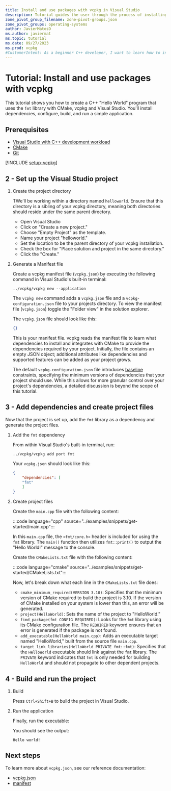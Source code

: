 ```yaml
---
title: Install and use packages with vcpkg in Visual Studio
description: Tutorial guides the user through the process of installing and using packages with vcpkg and Visual Studio.
zone_pivot_group_filename: zone-pivot-groups.json
zone_pivot_groups: operating-systems
author: JavierMatosD
ms.author: javiermat
ms.topic: tutorial
ms.date: 09/27/2023
ms.prod: vcpkg
#CustomerIntent: As a beginner C++ developer, I want to learn how to install and manage packages using vcpkg, so that I can easily set up and maintain C++ projects with necessary dependencies.
---
```


# Tutorial: Install and use packages with vcpkg

This tutorial shows you how to create a C++ "Hello World" program that uses the `fmt` library with CMake, vcpkg and Visual Studio. You'll install dependencies, configure, build, and run a simple application.

## Prerequisites

- [Visual Studio with C++ development workload](https://visualstudio.microsoft.com/downloads/)
- [CMake](https://cmake.org/download/)
- [Git](https://git-scm.com/downloads)

[!INCLUDE [setup-vcpkg](setup-vcpkg.md)]


## 2 - Set up the Visual Studio project

1. Create the project directory

    TWe'll be working within a directory named `helloworld`. Ensure that this directory is a sibling of your vcpkg directory, meaning both directories should reside under the same parent directory.
    
    * Open Visual Studio
    * Click on "Create a new project."
    * Choose "Empty Project" as the template.
    * Name your project "helloworld."
    * Set the location to be the parent directory of your vcpkg installation.
    * Check the box for "Place solution and project in the same directory."
    * Click the "Create."
  
2. Generate a Manifest file

    Create a vcpkg manifest file (`vcpkg.json`) by executing the following command in Visual Studio's built-in terminal:

    ```console
    ../vcpkg/vcpkg new --application
    ```

    The `vcpkg new` command adds a `vcpkg.json` file and a `vcpkg-configuration.json` file to your projects directory. To view the manifest file (`vcpkg.json`) toggle the "Folder view" in the solution explorer.

    The `vcpkg.json` file should look like this:

    ```json
    {}
    ```

    This is your manifest file. vcpkg reads the manifest file to learn what dependencies to install and integrates with CMake to provide the dependencies required by your project. Initially, the file contains an empty JSON object; additional attributes like dependencies and supported features can be added as your project grows.

    The default `vcpkg-configuration.json` file introduces [baseline](../reference/vcpkg-configuration-json.md#registry-baseline) constraints, specifying the minimum versions of dependencies that your project should use. While this allows for more granular control over your project's dependencies, a detailed discussion is beyond the scope of this tutorial.

## 3 - Add dependencies and create project files

Now that the project is set up, add the `fmt` library as a dependency and generate the project files.

1. Add the `fmt` dependency

    From within Visual Studio's built-in terminal, run:

    ```console
    ../vcpkg/vcpkg add port fmt
    ```

    Your `vcpkg.json` should look like this:

    ```json
    {
        "dependencies": [
        "fmt"
        ]
    }
    ```

2. Create project files

    Create the `main.cpp` file with the following content:

    :::code language="cpp" source="../examples/snippets/get-started/main.cpp":::

    In this `main.cpp` file, the `<fmt/core.h>` header is included for using the `fmt` library. The `main()` function then utilizes `fmt::print()` to output the "Hello World!" message to the console.

    Create the `CMakeLists.txt` file with the following content:

    :::code language="cmake" source="../examples/snippets/get-started/CMakeLists.txt":::

    Now, let's break down what each line in the `CMakeLists.txt` file does:

    - `cmake_minimum_required(VERSION 3.10)`: Specifies that the minimum version of CMake required to build the project is 3.10. If the version of CMake installed on your system is lower than this, an error will be generated.
    - `project(HelloWorld)`: Sets the name of the project to "HelloWorld."
    - `find_package(fmt CONFIG REQUIRED)`: Looks for the `fmt` library using its CMake configuration file. The `REQUIRED` keyword ensures that an error is generated if the package is not found.
    - `add_executable(HelloWorld main.cpp)`: Adds an executable target named "HelloWorld," built from the source file `main.cpp`.
    - `target_link_libraries(HelloWorld PRIVATE fmt::fmt)`: Specifies that the `HelloWorld` executable should link against the `fmt` library. The `PRIVATE` keyword indicates that `fmt` is only needed for building `HelloWorld` and should not propagate to other dependent projects.

## 4 - Build and run the project

1. Build
   
   Press `Ctrl+Shift+B` to build the project in Visual Studio.
   

2. Run the application

    Finally, run the executable:

    You should see the output:

    ```console
    Hello world!
    ```


## Next steps

To learn more about `vcpkg.json`, see our reference documentation:

- [vcpkg.json](..\reference\vcpkg-json.md)
- [manifest](..\users\manifests.md)
